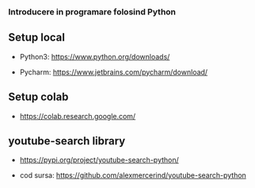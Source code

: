 ### Introducere in programare folosind Python

## Setup local

- Python3: https://www.python.org/downloads/

- Pycharm: https://www.jetbrains.com/pycharm/download/

## Setup colab

- https://colab.research.google.com/

## youtube-search library

- https://pypi.org/project/youtube-search-python/

- cod sursa: https://github.com/alexmercerind/youtube-search-python